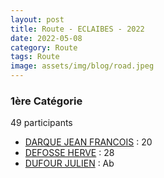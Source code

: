 ```yaml
---
layout: post
title: Route - ECLAIBES - 2022
date: 2022-05-08
category: Route
tags: Route
image: assets/img/blog/road.jpeg
---
```


### 1ère Catégorie
49 participants
- [DARQUE JEAN FRANCOIS](https://teamspecializedlille.github.io/works/darquejeanfrancois) : 20
- [DEFOSSE HERVE](https://teamspecializedlille.github.io/works/defosseherve) : 28
- [DUFOUR JULIEN](https://teamspecializedlille.github.io/works/dufourjulien) : Ab
